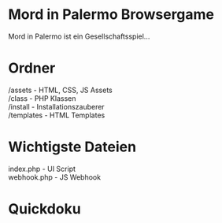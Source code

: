 # Mord in Palermo Browsergame

Mord in Palermo ist ein Gesellschaftsspiel...


# Ordner
/assets - HTML, CSS, JS Assets  
/class - PHP Klassen  
/install - Installationszauberer  
/templates - HTML Templates  

# Wichtigste Dateien
index.php - UI Script  
webhook.php - JS Webhook

# Quickdoku
